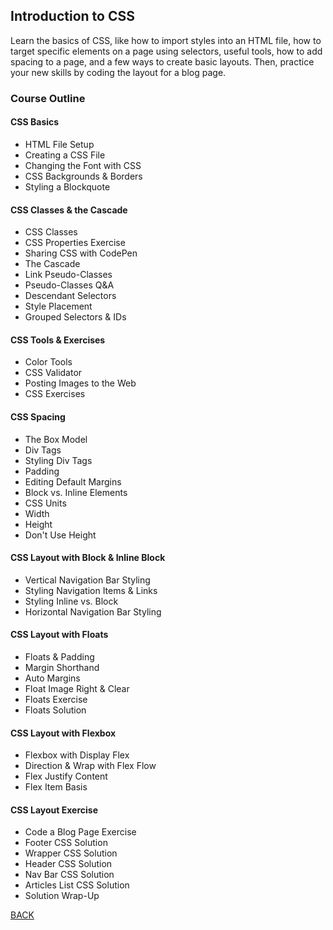 ## Introduction to CSS
Learn the basics of CSS, like how to import styles into an HTML file, how to target specific elements on a page using selectors, useful tools, how to add spacing to a page, and a few ways to create basic layouts. Then, practice your new skills by coding the layout for a blog page.

### Course Outline
#### CSS Basics
- HTML File Setup
- Creating a CSS File
- Changing the Font with CSS
- CSS Backgrounds & Borders
- Styling a Blockquote

#### CSS Classes & the Cascade
- CSS Classes
- CSS Properties Exercise
- Sharing CSS with CodePen
- The Cascade
- Link Pseudo-Classes
- Pseudo-Classes Q&A
- Descendant Selectors
- Style Placement
- Grouped Selectors & IDs

#### CSS Tools & Exercises
- Color Tools
- CSS Validator
- Posting Images to the Web
- CSS Exercises

#### CSS Spacing
- The Box Model
- Div Tags
- Styling Div Tags
- Padding
- Editing Default Margins
- Block vs. Inline Elements
- CSS Units
- Width
- Height
- Don't Use Height

#### CSS Layout with Block & Inline Block
- Vertical Navigation Bar Styling
- Styling Navigation Items & Links
- Styling Inline vs. Block
- Horizontal Navigation Bar Styling

#### CSS Layout with Floats
- Floats & Padding
- Margin Shorthand
- Auto Margins
- Float Image Right & Clear
- Floats Exercise
- Floats Solution

#### CSS Layout with Flexbox
- Flexbox with Display Flex
- Direction & Wrap with Flex Flow
- Flex Justify Content
- Flex Item Basis

#### CSS Layout Exercise
- Code a Blog Page Exercise
- Footer CSS Solution
- Wrapper CSS Solution
- Header CSS Solution
- Nav Bar CSS Solution
- Articles List CSS Solution
- Solution Wrap-Up

[BACK](./README.md)